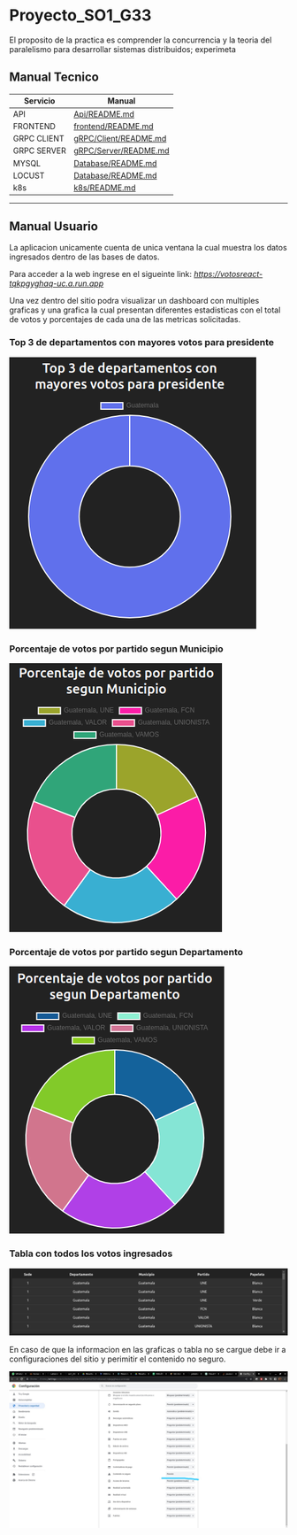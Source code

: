 # Proyecto_SO1_G33

El proposito de la practica es comprender la concurrencia y la teoria del paralelismo para desarrollar sistemas distribuidos; experimeta

## Manual Tecnico  

| Servicio | Manual |
| ------ | ------ |
| API | [Api/README.md](Api/README.md) |
| FRONTEND | [frontend/README.md](frontend/README.md) |
| GRPC CLIENT | [gRPC/Client/README.md](gRPC/Client/README.md) |
| GRPC SERVER | [gRPC/Server/README.md](gRPC/Server/README.md) |
| MYSQL | [Database/README.md](SQL/README.md) |
| LOCUST | [Database/README.md](locust/README.md) |
| k8s | [k8s/README.md](k8s/README.md) |


---
## Manual Usuario
La aplicacion unicamente cuenta de unica ventana la cual muestra los datos ingresados dentro de las bases de datos.

Para acceder a la web ingrese en el sigueinte link: 
*https://votosreact-tqkpgyghaq-uc.a.run.app*

Una vez dentro del sitio podra visualizar un dashboard con multiples graficas y una grafica la cual presentan diferentes estadisticas con el total de votos y porcentajes de cada una de las metricas solicitadas.

### Top 3 de departamentos con mayores votos para presidente
![Grafica Top](ImagenesWeb/Top.png)

### Porcentaje de votos por partido segun Municipio
![Grafica VMunicipio](ImagenesWeb/VMunicipio.png)

### Porcentaje de votos por partido segun Departamento
![Grafica VDepartamento](ImagenesWeb/VDepartamento.png)

### Tabla con todos los votos ingresados
![Tabla General](ImagenesWeb/Tabla.png)

En caso de que la informacion en las graficas o tabla no se cargue debe ir a configuraciones del sitio y perimitir el contenido no seguro.

![Error](ImagenesWeb/Error.jpeg)